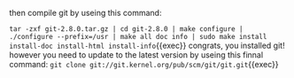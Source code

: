 then compile git by useing this command:

``tar -zxf git-2.8.0.tar.gz |
cd git-2.8.0 |
make configure |
./configure --prefix=/usr |
make all doc info |
sudo make install install-doc install-html install-info``{{exec}}
congrats, you installed git! however you need to update to the latest version by useing this finnal command: 
`git clone git://git.kernel.org/pub/scm/git/git.git`{{exec}}
